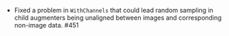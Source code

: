 * Fixed a problem in `WithChannels` that could lead random sampling in child
  augmenters being unaligned between images and corresponding non-image
  data. #451